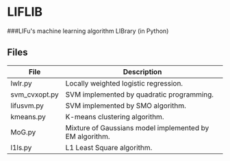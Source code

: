 LIFLIB 
====
###LIFu's machine learning algorithm LIBrary (in Python)

Files
----

| File | Description |
| --- | --- |
|lwlr.py | Locally weighted logistic regression. |
|svm_cvxopt.py | SVM implemented by quadratic programming. |
|lifusvm.py | SVM implemented by SMO algorithm.  |
|kmeans.py | K-means clustering algorithm.  |
|MoG.py | Mixture of Gaussians model implemented by EM algorithm. |
|l1ls.py | L1 Least Square algorithm. |






